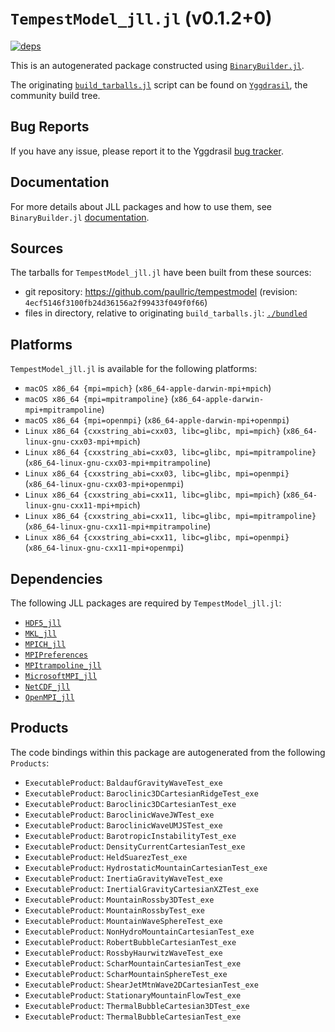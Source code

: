 # `TempestModel_jll.jl` (v0.1.2+0)

[![deps](https://juliahub.com/docs/TempestModel_jll/deps.svg)](https://juliahub.com/ui/Packages/TempestModel_jll/Rx0Tu?page=2)

This is an autogenerated package constructed using [`BinaryBuilder.jl`](https://github.com/JuliaPackaging/BinaryBuilder.jl).

The originating [`build_tarballs.jl`](https://github.com/JuliaPackaging/Yggdrasil/blob/0219bd1f53e86a47a307efe5616c670a10f5fbeb/T/TempestModel/build_tarballs.jl) script can be found on [`Yggdrasil`](https://github.com/JuliaPackaging/Yggdrasil/), the community build tree.

## Bug Reports

If you have any issue, please report it to the Yggdrasil [bug tracker](https://github.com/JuliaPackaging/Yggdrasil/issues).

## Documentation

For more details about JLL packages and how to use them, see `BinaryBuilder.jl` [documentation](https://docs.binarybuilder.org/stable/jll/).

## Sources

The tarballs for `TempestModel_jll.jl` have been built from these sources:

* git repository: https://github.com/paullric/tempestmodel (revision: `4ecf5146f3100fb24d36156a2f99433f049f0f66`)
* files in directory, relative to originating `build_tarballs.jl`: [`./bundled`](https://github.com/JuliaPackaging/Yggdrasil/tree/0219bd1f53e86a47a307efe5616c670a10f5fbeb/T/TempestModel/bundled)

## Platforms

`TempestModel_jll.jl` is available for the following platforms:

* `macOS x86_64 {mpi=mpich}` (`x86_64-apple-darwin-mpi+mpich`)
* `macOS x86_64 {mpi=mpitrampoline}` (`x86_64-apple-darwin-mpi+mpitrampoline`)
* `macOS x86_64 {mpi=openmpi}` (`x86_64-apple-darwin-mpi+openmpi`)
* `Linux x86_64 {cxxstring_abi=cxx03, libc=glibc, mpi=mpich}` (`x86_64-linux-gnu-cxx03-mpi+mpich`)
* `Linux x86_64 {cxxstring_abi=cxx03, libc=glibc, mpi=mpitrampoline}` (`x86_64-linux-gnu-cxx03-mpi+mpitrampoline`)
* `Linux x86_64 {cxxstring_abi=cxx03, libc=glibc, mpi=openmpi}` (`x86_64-linux-gnu-cxx03-mpi+openmpi`)
* `Linux x86_64 {cxxstring_abi=cxx11, libc=glibc, mpi=mpich}` (`x86_64-linux-gnu-cxx11-mpi+mpich`)
* `Linux x86_64 {cxxstring_abi=cxx11, libc=glibc, mpi=mpitrampoline}` (`x86_64-linux-gnu-cxx11-mpi+mpitrampoline`)
* `Linux x86_64 {cxxstring_abi=cxx11, libc=glibc, mpi=openmpi}` (`x86_64-linux-gnu-cxx11-mpi+openmpi`)

## Dependencies

The following JLL packages are required by `TempestModel_jll.jl`:

* [`HDF5_jll`](https://github.com/JuliaBinaryWrappers/HDF5_jll.jl)
* [`MKL_jll`](https://github.com/JuliaBinaryWrappers/MKL_jll.jl)
* [`MPICH_jll`](https://github.com/JuliaBinaryWrappers/MPICH_jll.jl)
* [`MPIPreferences`](https://github.com/JuliaBinaryWrappers/MPIPreferences.jl)
* [`MPItrampoline_jll`](https://github.com/JuliaBinaryWrappers/MPItrampoline_jll.jl)
* [`MicrosoftMPI_jll`](https://github.com/JuliaBinaryWrappers/MicrosoftMPI_jll.jl)
* [`NetCDF_jll`](https://github.com/JuliaBinaryWrappers/NetCDF_jll.jl)
* [`OpenMPI_jll`](https://github.com/JuliaBinaryWrappers/OpenMPI_jll.jl)

## Products

The code bindings within this package are autogenerated from the following `Products`:

* `ExecutableProduct`: `BaldaufGravityWaveTest_exe`
* `ExecutableProduct`: `Baroclinic3DCartesianRidgeTest_exe`
* `ExecutableProduct`: `Baroclinic3DCartesianTest_exe`
* `ExecutableProduct`: `BaroclinicWaveJWTest_exe`
* `ExecutableProduct`: `BaroclinicWaveUMJSTest_exe`
* `ExecutableProduct`: `BarotropicInstabilityTest_exe`
* `ExecutableProduct`: `DensityCurrentCartesianTest_exe`
* `ExecutableProduct`: `HeldSuarezTest_exe`
* `ExecutableProduct`: `HydrostaticMountainCartesianTest_exe`
* `ExecutableProduct`: `InertiaGravityWaveTest_exe`
* `ExecutableProduct`: `InertialGravityCartesianXZTest_exe`
* `ExecutableProduct`: `MountainRossby3DTest_exe`
* `ExecutableProduct`: `MountainRossbyTest_exe`
* `ExecutableProduct`: `MountainWaveSphereTest_exe`
* `ExecutableProduct`: `NonHydroMountainCartesianTest_exe`
* `ExecutableProduct`: `RobertBubbleCartesianTest_exe`
* `ExecutableProduct`: `RossbyHaurwitzWaveTest_exe`
* `ExecutableProduct`: `ScharMountainCartesianTest_exe`
* `ExecutableProduct`: `ScharMountainSphereTest_exe`
* `ExecutableProduct`: `ShearJetMtnWave2DCartesianTest_exe`
* `ExecutableProduct`: `StationaryMountainFlowTest_exe`
* `ExecutableProduct`: `ThermalBubbleCartesian3DTest_exe`
* `ExecutableProduct`: `ThermalBubbleCartesianTest_exe`

